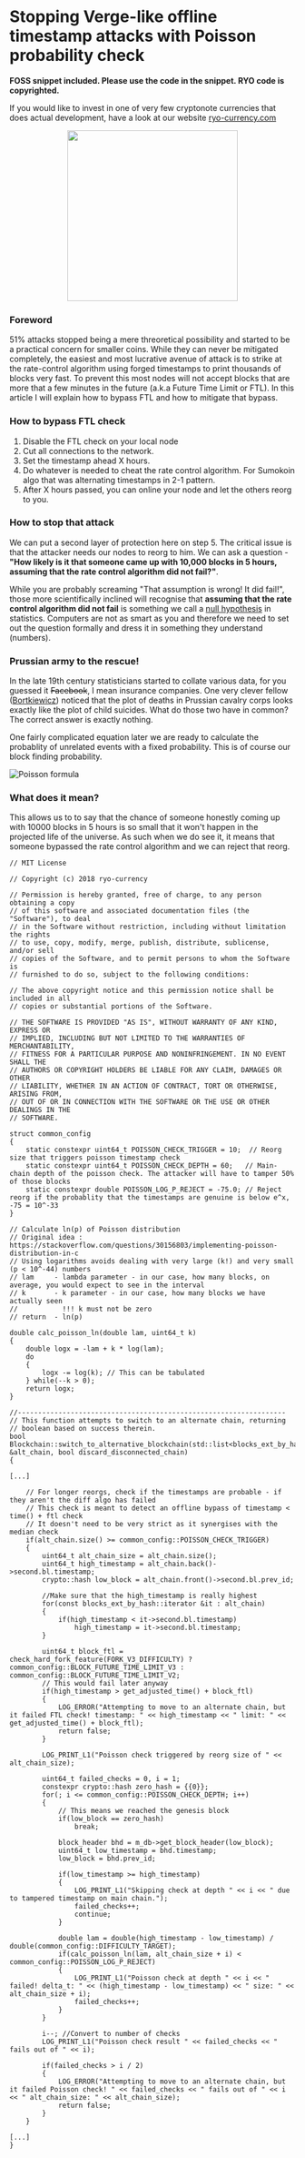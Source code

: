 # Stopping Verge-like offline timestamp attacks with Poisson probability check

**FOSS snippet included. Please use the code in the snippet. RYO code is copyrighted.**

If you would like to invest in one of very few cryptonote currencies that does actual development, have a look at our website [ryo-currency.com](https://ryo-currency.com)

<p align="center"><img src="https://ryo-currency.com/img/svg/ryo-privacy-for-everyone.svg" width="300"></p>

### Foreword
51% attacks stopped being a mere threoretical possibility and started to be a practical concern for smaller coins. While they can never be mitigated completely, the easiest and most lucrative avenue of attack is to strike at the rate-control algorithm using forged timestamps to print thousands of blocks very fast. To prevent this most nodes will not accept blocks that are more that a few minutes in the future (a.k.a Future Time Limit or FTL). In this article I will explain how to bypass FTL and how to mitigate that bypass.

### How to bypass FTL check
1. Disable the FTL check on your local node
2. Cut all connections to the network.
3. Set the timestamp ahead X hours.
4. Do whatever is needed to cheat the rate control algorithm. For Sumokoin algo that was alternating timestamps in 2-1 pattern.
5. After X hours passed, you can online your node and let the others reorg to you.

### How to stop that attack
We can put a second layer of protection here on step 5. The critical issue is that the attacker needs our nodes to reorg to him. We can ask a question - **"How likely is it that someone came up with 10,000 blocks in 5 hours, assuming that the rate control algorithm did not fail?"**.

While you are probably screaming "That assumption is wrong! It did fail!", those more scientifically inclined will recognise that **assuming that the rate control algorithm did not fail** is something we call a [null hypothesis](https://en.wikipedia.org/wiki/Null_hypothesis) in statistics. Computers are not as smart as you and therefore we need to set out the question formally and dress it in something they understand (numbers).

### Prussian army to the rescue!
In the late 19th century statisticians started to collate various data, for you guessed it ~~Facebook~~, I mean insurance companies. One very clever fellow ([Bortkiewicz](https://en.wikipedia.org/wiki/Ladislaus_Bortkiewicz)) noticed that the plot of deaths in Prussian cavalry corps looks exactly like the plot of child suicides. What do those two have in common? The correct answer is exactly nothing.

One fairly complicated equation later we are ready to calculate the probablity of unrelated events with a fixed probability. This is of course our block finding probability.

![Poisson formula](https://wikimedia.org/api/rest_v1/media/math/render/svg/df3b6a7648b33ca3a987b970e4e8a719f888edb5)

### What does it mean?

This allows us to to say that the chance of someone honestly coming up with 10000 blocks in 5 hours is so small that it won't happen in the projected life of the universe. As such when we do see it, it means that someone bypassed the rate control algorithm and we can reject that reorg.

```
// MIT License

// Copyright (c) 2018 ryo-currency

// Permission is hereby granted, free of charge, to any person obtaining a copy
// of this software and associated documentation files (the "Software"), to deal
// in the Software without restriction, including without limitation the rights
// to use, copy, modify, merge, publish, distribute, sublicense, and/or sell
// copies of the Software, and to permit persons to whom the Software is
// furnished to do so, subject to the following conditions:

// The above copyright notice and this permission notice shall be included in all
// copies or substantial portions of the Software.

// THE SOFTWARE IS PROVIDED "AS IS", WITHOUT WARRANTY OF ANY KIND, EXPRESS OR
// IMPLIED, INCLUDING BUT NOT LIMITED TO THE WARRANTIES OF MERCHANTABILITY,
// FITNESS FOR A PARTICULAR PURPOSE AND NONINFRINGEMENT. IN NO EVENT SHALL THE
// AUTHORS OR COPYRIGHT HOLDERS BE LIABLE FOR ANY CLAIM, DAMAGES OR OTHER
// LIABILITY, WHETHER IN AN ACTION OF CONTRACT, TORT OR OTHERWISE, ARISING FROM,
// OUT OF OR IN CONNECTION WITH THE SOFTWARE OR THE USE OR OTHER DEALINGS IN THE
// SOFTWARE.

struct common_config
{
	static constexpr uint64_t POISSON_CHECK_TRIGGER = 10;  // Reorg size that triggers poisson timestamp check
	static constexpr uint64_t POISSON_CHECK_DEPTH = 60;   // Main-chain depth of the poisson check. The attacker will have to tamper 50% of those blocks
	static constexpr double POISSON_LOG_P_REJECT = -75.0; // Reject reorg if the probablity that the timestamps are genuine is below e^x, -75 = 10^-33
}

// Calculate ln(p) of Poisson distribution
// Original idea : https://stackoverflow.com/questions/30156803/implementing-poisson-distribution-in-c
// Using logarithms avoids dealing with very large (k!) and very small (p < 10^-44) numbers
// lam     - lambda parameter - in our case, how many blocks, on average, you would expect to see in the interval
// k       - k parameter - in our case, how many blocks we have actually seen
//           !!! k must not be zero
// return  - ln(p)

double calc_poisson_ln(double lam, uint64_t k)
{
	double logx = -lam + k * log(lam);
	do
	{
		logx -= log(k); // This can be tabulated
	} while(--k > 0);
	return logx;
}

//------------------------------------------------------------------
// This function attempts to switch to an alternate chain, returning
// boolean based on success therein.
bool Blockchain::switch_to_alternative_blockchain(std::list<blocks_ext_by_hash::iterator> &alt_chain, bool discard_disconnected_chain)
{

[...]

	// For longer reorgs, check if the timestamps are probable - if they aren't the diff algo has failed
	// This check is meant to detect an offline bypass of timestamp < time() + ftl check
	// It doesn't need to be very strict as it synergises with the median check
	if(alt_chain.size() >= common_config::POISSON_CHECK_TRIGGER)
	{
		uint64_t alt_chain_size = alt_chain.size();
		uint64_t high_timestamp = alt_chain.back()->second.bl.timestamp;
		crypto::hash low_block = alt_chain.front()->second.bl.prev_id;

		//Make sure that the high_timestamp is really highest
		for(const blocks_ext_by_hash::iterator &it : alt_chain)
		{
			if(high_timestamp < it->second.bl.timestamp)
				high_timestamp = it->second.bl.timestamp;
		}

		uint64_t block_ftl = check_hard_fork_feature(FORK_V3_DIFFICULTY) ? common_config::BLOCK_FUTURE_TIME_LIMIT_V3 : common_config::BLOCK_FUTURE_TIME_LIMIT_V2;
		// This would fail later anyway
		if(high_timestamp > get_adjusted_time() + block_ftl)
		{
			LOG_ERROR("Attempting to move to an alternate chain, but it failed FTL check! timestamp: " << high_timestamp << " limit: " << get_adjusted_time() + block_ftl);
			return false;
		}

		LOG_PRINT_L1("Poisson check triggered by reorg size of " << alt_chain_size);

		uint64_t failed_checks = 0, i = 1;
		constexpr crypto::hash zero_hash = {{0}};
		for(; i <= common_config::POISSON_CHECK_DEPTH; i++)
		{
			// This means we reached the genesis block
			if(low_block == zero_hash)
				break;

			block_header bhd = m_db->get_block_header(low_block);
			uint64_t low_timestamp = bhd.timestamp;
			low_block = bhd.prev_id;

			if(low_timestamp >= high_timestamp)
			{
				LOG_PRINT_L1("Skipping check at depth " << i << " due to tampered timestamp on main chain.");
				failed_checks++;
				continue;
			}

			double lam = double(high_timestamp - low_timestamp) / double(common_config::DIFFICULTY_TARGET);
			if(calc_poisson_ln(lam, alt_chain_size + i) < common_config::POISSON_LOG_P_REJECT)
			{
				LOG_PRINT_L1("Poisson check at depth " << i << " failed! delta_t: " << (high_timestamp - low_timestamp) << " size: " << alt_chain_size + i);
				failed_checks++;
			}
		}

		i--; //Convert to number of checks
		LOG_PRINT_L1("Poisson check result " << failed_checks << " fails out of " << i);

		if(failed_checks > i / 2)
		{
			LOG_ERROR("Attempting to move to an alternate chain, but it failed Poisson check! " << failed_checks << " fails out of " << i << " alt_chain_size: " << alt_chain_size);
			return false;
		}
	}

[...]
}
```
